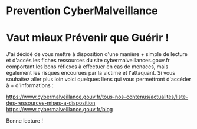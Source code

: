 # Prevention CyberMalveillance
# Vaut mieux Prévenir que Guérir !

J'ai décidé de vous mettre à disposition d'une manière + simple de lecture et d'accès les fiches ressources du site cybermalveillances.gouv.fr comportant les bons réflexes à effectuer en cas de menaces, mais également les risques encourues par la victime et l'attaquant. Si vous souhaitez aller plus loin voici quelques liens qui vous permettront d'accéder à + d'informations :

https://www.cybermalveillance.gouv.fr/tous-nos-contenus/actualites/liste-des-ressources-mises-a-disposition
https://www.cybermalveillance.gouv.fr/blog


Bonne lecture !
